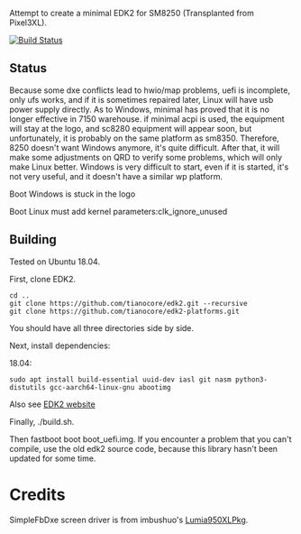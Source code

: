 Attempt to create a minimal EDK2 for SM8250 (Transplanted from Pixel3XL).

[![Build Status](https://dev.azure.com/zhuoweizhang/edk2-pixel3/_apis/build/status/Pixel3Dev.edk2-pixel3?branchName=master)](https://dev.azure.com/zhuoweizhang/edk2-pixel3/_build/latest?definitionId=1&branchName=master)

## Status
Because some dxe conflicts lead to hwio/map problems, uefi is incomplete, only ufs works, and if it is sometimes repaired later, Linux will have usb power supply directly.
As to Windows, minimal has proved that it is no longer effective in 7150 warehouse. if minimal acpi is used, the equipment will stay at the logo, and sc8280 equipment will appear soon, but unfortunately, it is probably on the same platform as sm8350.
Therefore, 8250 doesn't want Windows anymore, it's quite difficult. After that, it will make some adjustments on QRD to verify some problems, which will only make Linux better. Windows is very difficult to start, even if it is started, it's not very useful, and it doesn't have a similar wp platform.


Boot Windows is stuck in the logo



Boot Linux must add kernel parameters:clk_ignore_unused

## Building
Tested on Ubuntu 18.04.

First, clone EDK2.

```
cd ..
git clone https://github.com/tianocore/edk2.git --recursive
git clone https://github.com/tianocore/edk2-platforms.git
```

You should have all three directories side by side.

Next, install dependencies:

18.04:

```
sudo apt install build-essential uuid-dev iasl git nasm python3-distutils gcc-aarch64-linux-gnu abootimg
```

Also see [EDK2 website](https://github.com/tianocore/tianocore.github.io/wiki/Using-EDK-II-with-Native-GCC#Install_required_software_from_apt)

Finally, ./build.sh.

Then fastboot boot boot_uefi.img.
If you encounter a problem that you can't compile, use the old edk2 source code, because this library hasn't been updated for some time.

# Credits

SimpleFbDxe screen driver is from imbushuo's [Lumia950XLPkg](https://github.com/WOA-Project/Lumia950XLPkg).
